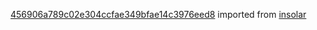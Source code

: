 [456906a789c02e304ccfae349bfae14c3976eed8](https://github.com/insolar/insolar/commit/456906a789c02e304ccfae349bfae14c3976eed8) imported from [insolar](https://github.com/insolar/insolar)
